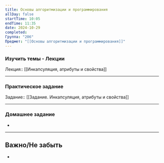 ```yaml
---
title: Основы алгоритмизации и программирования
allDay: false
startTime: 10:05
endTime: 11:35
date: 2024-10-29
completed: 
Группа: "206"
Предмет: "[[Основы алгоритмизации и программирования]]"
---
```

### Изучить темы - Лекции

Лекция:: [[Инкапсуляция, атрибуты и свойства]]

---
### Практическое задание

Задание:: [[Задание. Инкапсуляция, атрибуты и свойства]]

---
### Домашнее задание

- 

---
## Важно/Не забыть

- 